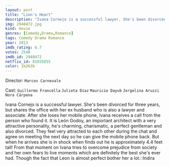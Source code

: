 ```yaml
---
layout: post
title: "Lion's Heart"
description: "Ivana Cornejo is a successful lawyer. She's been divorced for three years, but shares the office with her ex husband who is also a lawyer and associate. After she loses her mobile phone, Ivana receives a call from the person who found it. It is León Godoy, an important architect with a very attractive personality, he's charming, charismatic, a perfect gentleman and also divorced. They feel very attracted to each other during the chat and agree .."
img: 2948472.jpg
kind: movie
genres: [Comedy,Drama,Romance]
tags: Comedy Drama Romance 
year: 2013
imdb_rating: 6.7
votes: 2540
imdb_id: 2948472
netflix_id: 81035855
color: 1b263b
---
```

Director: `Marcos Carnevale`  

Cast: `Guillermo Francella` `Julieta Díaz` `Mauricio Dayub` `Jorgelina Aruzzi` `Nora Cárpena` 

Ivana Cornejo is a successful lawyer. She's been divorced for three years, but shares the office with her ex husband who is also a lawyer and associate. After she loses her mobile phone, Ivana receives a call from the person who found it. It is León Godoy, an important architect with a very attractive personality, he's charming, charismatic, a perfect gentleman and also divorced. They feel very attracted to each other during the chat and agree on meeting the next day so he can give the mobile phone back. But when he arrives she is in shock when finds out he is approximately 4.4 feet tall! From that moment on Ivana tries to overcome prejudice from society and her own fears to live moments which are definitely the best she's ever had. Though the fact that Leon is almost perfect bother her a lot.::Indira